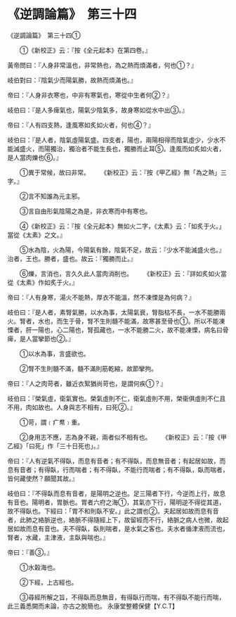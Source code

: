 # 《逆調論篇》　第三十四




《逆調論篇》　第三十四①


　　①《新校正》云：『按《全元起本》在第四卷。』


黃帝問曰：『人身非常溫也，非常熱也，為之熱而煩滿者，何也①？』


岐伯對曰：『陰氣少而陽氣勝，故熱而煩滿也。』


帝曰：『人身非衣寒也，中非有寒氣也，寒從中生者何②？』


岐伯曰：『是人多痺氣也，陽氣少陰氣多，故身寒如從水中出③。』


帝曰：『人有四支熱，逢風寒如炙如火者，何也④？』


岐伯曰：『是人者，陰氣虛陽氣盛。四支者，陽也，兩陽相得而陰氣虛少，少水不能滅盛火，而陽獨治，獨治者不能生長也，獨勝而止耳⑤。逢風而如炙如火者，是人當肉爍也⑥。』


　　①異于常候，故曰非常。
　　《新校正》云：『按《甲乙經》無「為之熱」三字。』


　　②言不知誰為元主邪。


　　③言自由形氣陰陽之為是，非衣寒而中有寒也。


　　④《新校正》云：『按《全元起本》無如火二字，《太素》云：「如炙于火。」當從《太素》之文。』


　　⑤水為陰，火為陽，今陽氣有餘，陰氣不足，故云：『少水不能滅盛火也。』治者，王也。勝者，盛也。故云：『獨勝而止。』


　　⑥爍，言消也，言久久此人當肉消削也。
　　《新校正》云：『詳如炙如火當從《太素》作如炙于火。』


帝曰：『人有身寒，湯火不能熱，厚衣不能溫，然不凍慄是為何病？』


岐伯曰：『是人者，素腎氣勝，以水為事，太陽氣衰，腎脂枯不長，一水不能勝兩火。腎者，水也，而生于骨，腎不生則髓不能滿，故寒甚至骨也①。所以不能凍慄者，肝一陽也，心二陽也，腎孤藏也，一水不能勝二火，故不能凍慄，病名曰骨痺，是人當攣節也②。』


　　①以水為事，言盛欲也。


　　②腎不生則髓不滿，髓不滿則筋乾縮，故節攣拘。


帝曰：『人之肉苛者，雖近衣絮猶尚苛也，是謂何疾①？』


岐伯曰：『榮氣虛，衛氣實也。榮氣虛則不仁，衛氣虛則不用，榮衞俱虛則不仁且不用，肉如故也。人身與志不相有，曰死②。』


　　①苛，謂﹝疒帬﹞重。


　　②身用志不應，志為身不親，兩者似不相有也。
　　《新校正》云：『按《甲乙經》「曰死」作「三十日死也」。』


帝曰：『人有逆氣不得臥，而息有音者；有不得臥，而息無音者；有起居如故，而息有音者；有得臥，行而喘者；有不得臥，不能行而喘者；有不得臥，臥而喘者，皆何藏使然？願聞其故。』


岐伯曰：『不得臥而息有音者，是陽明之逆也。足三陽者下行，今逆而上行，故息有音也。陽明者，胃脈也。胃者六府之海①，其氣亦下行，陽明逆不得從其道，故不得臥也。下經曰：「胃不和則臥不安。」此之謂也②。夫起居如故而息有音者，此肺之絡脈逆也，絡脈不得隨經上下，故留經而不行，絡脈之病人也微，故起居如故而息有音也。夫不得臥，臥則喘者，是水氣之客也。夫水者循津液而流也，腎者，水藏，主津液，主臥與喘也。』


帝曰：『善③。』


　　①水榖海也。


　　②下經，上古經也。


　　③尋經所解之旨，不得臥而息無音，有得臥行而喘，有不得臥不能行而喘，此三義悉闕而未論，亦古之脫簡也。
永康堂整體保健【Y.C.T】
             


